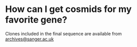# How can I get cosmids for my favorite gene?
<!-- pombase_categories: Tools and Resources -->

Clones included in the final sequence are available from
<archives@sanger.ac.uk>

